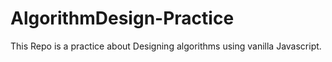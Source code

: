 # AlgorithmDesign-Practice
This Repo is a practice about Designing algorithms using vanilla Javascript.
